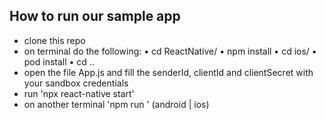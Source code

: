 ## How to run our sample app

- clone this repo
- on terminal do the following:
  • cd ReactNative/
  • npm install
  • cd ios/
  • pod install
  • cd ..
- open the file App.js and fill the senderId, clientId and clientSecret with your sandbox credentials
- run 'npx react-native start'
- on another terminal 'npm run <platform>' (android | ios) 
